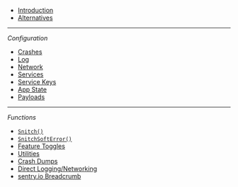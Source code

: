 - [Introduction](README)
- [Alternatives](Alternatives)

---

*Configuration*

- [Crashes](config-crashes)
- [Log](config-log)
- [Network](config-network)
- [Services](config-services)
- [Service Keys](config-service-keys)
- [App State](config-app-state)
- [Payloads](config-payloads)

---

*Functions*

- [`Snitch()`](function-snitch)
- [`SnitchSoftError()`](function-snitchsofterror)
- [Feature Toggles](function-feature-toggles)
- [Utilities](function-utilities)
- [Crash Dumps](function-crash-dumps)
- [Direct Logging/Networking](function-direct)
- [sentry.io Breadcrumb](function-breadcrumbs)